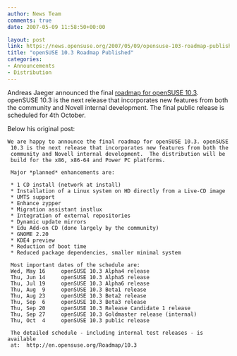 ```yaml
---
author: News Team
comments: true
date: 2007-05-09 11:58:50+00:00

layout: post
link: https://news.opensuse.org/2007/05/09/opensuse-103-roadmap-published/
title: "openSUSE 10.3 Roadmap Published"
categories:
- Announcements
- Distribution
---
```



Andreas Jaeger announced the final [roadmap for openSUSE 10.3](http://en.opensuse.org/Roadmap/10.3). openSUSE 10.3 is the next release that incorporates new features from both the community and Novell internal development. The final public release is scheduled for 4th October.

<!-- more -->  

Below his original post:



    
    
    We are happy to announce the final roadmap for openSUSE 10.3. openSUSE
     10.3 is the next release that incorporates new features from both the
     community and Novell internal development.  The distribution will be
     build for the x86, x86-64 and Power PC platforms.
    
     Major *planned* enhancements are:
    
     * 1 CD install (network at install)
     * Installation of a Linux system on HD directly from a Live-CD image
     * UMTS support
     * Enhance zypper
     * Migration assistant instlux
     * Integration of external repositories
     * Dynamic update mirrors
     * Edu Add-on CD (done largely by the community)
     * GNOME 2.20
     * KDE4 preview
     * Reduction of boot time
     * Reduced package dependencies, smaller minimal system
    
     Most important dates of the schedule are:
     Wed, May 16     openSUSE 10.3 Alpha4 release
     Thu, Jun 14     openSUSE 10.3 Alpha5 release
     Thu, Jul 19     openSUSE 10.3 Alpha6 release
     Thu, Aug  9     openSUSE 10.3 Beta1 release
     Thu, Aug 23     openSUSE 10.3 Beta2 release
     Thu, Sep  6     openSUSE 10.3 Beta3 release
     Thu, Sep 20     openSUSE 10.3 Release Candidate 1 release
     Thu, Sep 27     openSUSE 10.3 Goldmaster release (internal)
     Thu, Oct  4     openSUSE 10.3 public release
    
     The detailed schedule - including internal test releases - is available
     at:  http://en.opensuse.org/Roadmap/10.3
     		
